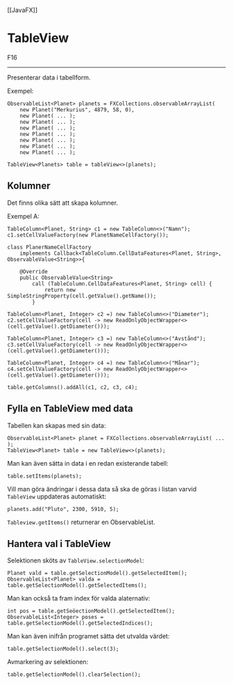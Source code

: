 [[JavaFX]]
# TableView
F16
***
Presenterar data i tabellform.

Exempel:
```
ObservableList<Planet> planets = FXCollections.observableArrayList(
	new Planet("Merkurius", 4879, 58, 0),
	new Planet( ... );
	new Planet( ... );
	new Planet( ... );
	new Planet( ... );
	new Planet( ... );
	new Planet( ... );
	new Planet( ... );

TableView<Planets> table = tableView<>(planets);
```

## Kolumner
Det finns olika sätt att skapa kolumner.

Exempel A:
```
TableColumn<Planet, String> c1 = new TableColumn<>("Namn");
c1.setCellValueFactory(new PlanetNameCellFactory());

class PlanerNameCellFactory
	implements Callback<TableColumn.CellDataFeatures<Planet, String>, ObservableValue<String>>{
	
	@Override 
	public ObservableValue<String>
		call (TableColumn.CellDataFeatures<Planet, String> cell) {
			return new SimpleStringProperty(cell.getValue().getName());
		}

TableColumn<Planet, Integer> c2 =) new TableColumn<>("Diameter");
c2.setCellValueFactory(cell -> new ReadOnlyObjectWrapper<>(cell.getValue().getDiameter()));

TableColumn<Planet, Integer> c3 =) new TableColumn<>("Avstånd");
c3.setCellValueFactory(cell -> new ReadOnlyObjectWrapper<>(cell.getValue().getDiameter()));

TableColumn<Planet, Integer> c4 =) new TableColumn<>("Månar");
c4.setCellValueFactory(cell -> new ReadOnlyObjectWrapper<>(cell.getValue().getDiameter()));

table.getColumns().addAll(c1, c2, c3, c4);
```

## Fylla en TableView med data
Tabellen kan skapas med sin data:
```
ObservableList<Planet> planet = FXCollections.observableArrayList( ... );
TableView<Planet> table = new TableView<>(planets);
```

Man kan även sätta in data i en redan existerande tabell:
```
table.setItems(planets);
```

Vill man göra ändringar i dessa data så ska de göras i listan varvid `TableView` uppdateras automatiskt:
```
planets.add("Pluto", 2300, 5910, 5);
```

`Tableview.getItems()` returnerar en ObservableList.

## Hantera val i TableView
Selektionen sköts av `TableView.selectionModel`:
```
Planet vald = table.getSelectionModel().getSelectedItem();
ObservableList<Planet> valda = table.getSelectionModel().getSelectedItems();
```

Man kan också ta fram index för valda alaternativ:
```
int pos = table.getSeöectionModel().getSelectedItem();
ObservableList<Integer> poses = table.getSelectionModel().getSelectedIndices();
```

Man kan även inifrån programet sätta det utvalda värdet:
```
table.getSelectionModel().select(3);
```

Avmarkering av selektionen:
```
table.getSelectionModel().clearSelection();
```
